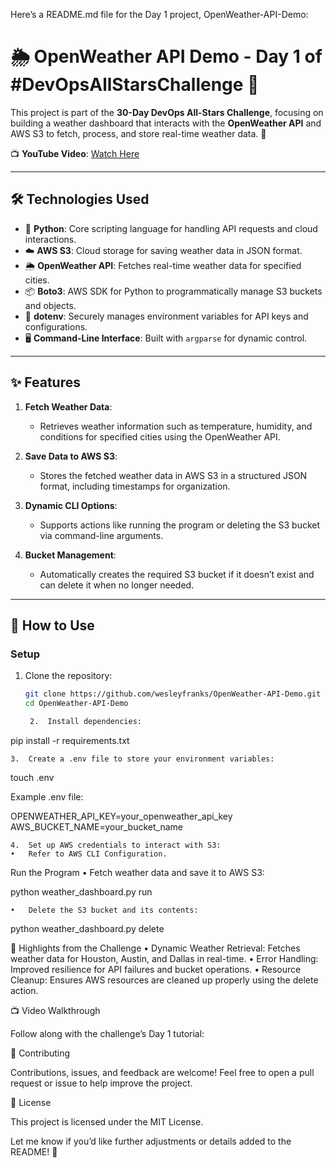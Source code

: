 Here’s a README.md file for the Day 1 project, OpenWeather-API-Demo:

# 🌦️ OpenWeather API Demo - Day 1 of #DevOpsAllStarsChallenge 🌟

This project is part of the **30-Day DevOps All-Stars Challenge**, focusing on building a weather dashboard that interacts with the **OpenWeather API** and AWS S3 to fetch, process, and store real-time weather data. 🚀

📺 **YouTube Video**: [Watch Here](https://www.youtube.com/watch?v=4smNS8XSHx0&t=1s)

---

## 🛠️ **Technologies Used**
- 🐍 **Python**: Core scripting language for handling API requests and cloud interactions.
- ☁️ **AWS S3**: Cloud storage for saving weather data in JSON format.
- 🌦️ **OpenWeather API**: Fetches real-time weather data for specified cities.
- 📦 **Boto3**: AWS SDK for Python to programmatically manage S3 buckets and objects.
- 🔐 **dotenv**: Securely manages environment variables for API keys and configurations.
- 🖥️ **Command-Line Interface**: Built with `argparse` for dynamic control.

---

## ✨ **Features**
1. **Fetch Weather Data**:  
   - Retrieves weather information such as temperature, humidity, and conditions for specified cities using the OpenWeather API.

2. **Save Data to AWS S3**:  
   - Stores the fetched weather data in AWS S3 in a structured JSON format, including timestamps for organization.

3. **Dynamic CLI Options**:  
   - Supports actions like running the program or deleting the S3 bucket via command-line arguments.

4. **Bucket Management**:  
   - Automatically creates the required S3 bucket if it doesn’t exist and can delete it when no longer needed.

---

## 📜 **How to Use**
### **Setup**
1. Clone the repository:
   ```bash
   git clone https://github.com/wesleyfranks/OpenWeather-API-Demo.git
   cd OpenWeather-API-Demo

	2.	Install dependencies:

pip install -r requirements.txt


	3.	Create a .env file to store your environment variables:

touch .env

Example .env file:

OPENWEATHER_API_KEY=your_openweather_api_key
AWS_BUCKET_NAME=your_bucket_name


	4.	Set up AWS credentials to interact with S3:
	•	Refer to AWS CLI Configuration.

Run the Program
	•	Fetch weather data and save it to AWS S3:

python weather_dashboard.py run


	•	Delete the S3 bucket and its contents:

python weather_dashboard.py delete

🌟 Highlights from the Challenge
	•	Dynamic Weather Retrieval: Fetches weather data for Houston, Austin, and Dallas in real-time.
	•	Error Handling: Improved resilience for API failures and bucket operations.
	•	Resource Cleanup: Ensures AWS resources are cleaned up properly using the delete action.

📺 Video Walkthrough

Follow along with the challenge’s Day 1 tutorial:

🤝 Contributing

Contributions, issues, and feedback are welcome! Feel free to open a pull request or issue to help improve the project.

📄 License

This project is licensed under the MIT License.

Let me know if you’d like further adjustments or details added to the README! 🚀

